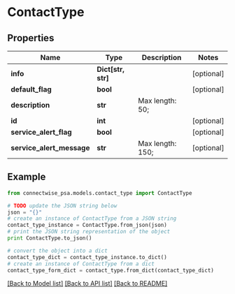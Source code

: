 # ContactType


## Properties
Name | Type | Description | Notes
------------ | ------------- | ------------- | -------------
**info** | **Dict[str, str]** |  | [optional] 
**default_flag** | **bool** |  | [optional] 
**description** | **str** |  Max length: 50; | 
**id** | **int** |  | [optional] 
**service_alert_flag** | **bool** |  | [optional] 
**service_alert_message** | **str** |  Max length: 150; | [optional] 

## Example

```python
from connectwise_psa.models.contact_type import ContactType

# TODO update the JSON string below
json = "{}"
# create an instance of ContactType from a JSON string
contact_type_instance = ContactType.from_json(json)
# print the JSON string representation of the object
print ContactType.to_json()

# convert the object into a dict
contact_type_dict = contact_type_instance.to_dict()
# create an instance of ContactType from a dict
contact_type_form_dict = contact_type.from_dict(contact_type_dict)
```
[[Back to Model list]](../README.md#documentation-for-models) [[Back to API list]](../README.md#documentation-for-api-endpoints) [[Back to README]](../README.md)


